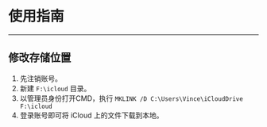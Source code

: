 # 使用指南

---

## 修改存储位置

1. 先注销账号。
2. 新建 `F:\icloud` 目录。
3. 以管理员身份打开CMD，执行 `MKLINK /D C:\Users\Vince\iCloudDrive F:\icloud` 
4. 登录账号即可将 iCloud 上的文件下载到本地。